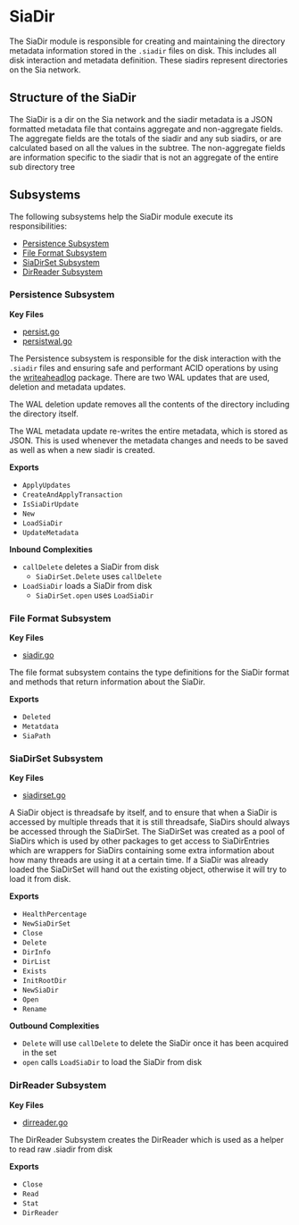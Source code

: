 # SiaDir
The SiaDir module is responsible for creating and maintaining the directory
metadata information stored in the `.siadir` files on disk. This includes all
disk interaction and metadata definition. These siadirs represent directories on
the Sia network.

## Structure of the SiaDir
The SiaDir is a dir on the Sia network and the siadir metadata is a JSON
formatted metadata file that contains aggregate and non-aggregate fields. The
aggregate fields are the totals of the siadir and any sub siadirs, or are
calculated based on all the values in the subtree. The non-aggregate fields are
information specific to the siadir that is not an aggregate of the entire sub
directory tree

## Subsystems
The following subsystems help the SiaDir module execute its responsibilities:
 - [Persistence Subsystem](#persistence-subsystem)
 - [File Format Subsystem](#file-format-subsystem)
 - [SiaDirSet Subsystem](#siadirset-subsystem)
 - [DirReader Subsystem](#dirreader-subsystem)

 ### Persistence Subsystem
 **Key Files**
- [persist.go](./persist.go)
- [persistwal.go](./persistwal.go)

The Persistence subsystem is responsible for the disk interaction with the
`.siadir` files and ensuring safe and performant ACID operations by using the
[writeaheadlog](https://gitlab.com/NebulousLabs/writeaheadlog) package. There
are two WAL updates that are used, deletion and metadata updates.

The WAL deletion update removes all the contents of the directory including the
directory itself.

The WAL metadata update re-writes the entire metadata, which is stored as JSON.
This is used whenever the metadata changes and needs to be saved as well as when
a new siadir is created.

**Exports**
 - `ApplyUpdates`
 - `CreateAndApplyTransaction`
 - `IsSiaDirUpdate`
 - `New`
 - `LoadSiaDir`
 - `UpdateMetadata`

**Inbound Complexities**
 - `callDelete` deletes a SiaDir from disk
    - `SiaDirSet.Delete` uses `callDelete`
 - `LoadSiaDir` loads a SiaDir from disk
    - `SiaDirSet.open` uses `LoadSiaDir`

### File Format Subsystem
 **Key Files**
- [siadir.go](./siadir.go)

The file format subsystem contains the type definitions for the SiaDir
format and methods that return information about the SiaDir.

**Exports**
 - `Deleted`
 - `Metatdata`
 - `SiaPath`

### SiaDirSet Subsystem
 **Key Files**
- [siadirset.go](./siadirset.go)

A SiaDir object is threadsafe by itself, and to ensure that when a SiaDir is
accessed by multiple threads that it is still threadsafe, SiaDirs should always
be accessed through the SiaDirSet. The SiaDirSet was created as a pool of
SiaDirs which is used by other packages to get access to SiaDirEntries which are
wrappers for SiaDirs containing some extra information about how many threads
are using it at a certain time. If a SiaDir was already loaded the SiaDirSet
will hand out the existing object, otherwise it will try to load it from disk.

**Exports**
 - `HealthPercentage`
 - `NewSiaDirSet`
 - `Close`
 - `Delete`
 - `DirInfo`
 - `DirList`
 - `Exists`
 - `InitRootDir`
 - `NewSiaDir`
 - `Open`
 - `Rename`

**Outbound Complexities**
 - `Delete` will use `callDelete` to delete the SiaDir once it has been acquired
   in the set
 - `open` calls `LoadSiaDir` to load the SiaDir from disk

### DirReader Subsystem
**Key Files**
 - [dirreader.go](./dirreader.go)

The DirReader Subsystem creates the DirReader which is used as a helper to read
raw .siadir from disk

**Exports**
 - `Close`
 - `Read`
 - `Stat`
 - `DirReader`
